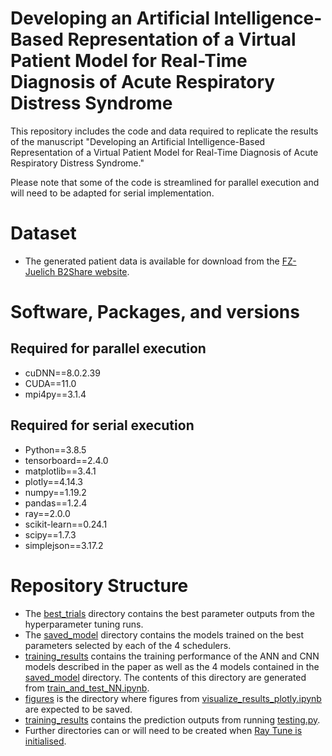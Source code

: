 # Developing an Artificial Intelligence-Based Representation of a Virtual Patient Model for Real-Time Diagnosis of Acute Respiratory Distress Syndrome
This repository includes the code and data required to replicate the results of the manuscript "Developing an Artificial Intelligence-Based Representation of a Virtual Patient Model for Real-Time Diagnosis of Acute Respiratory Distress Syndrome."

Please note that some of the code is streamlined for parallel execution and will need to be adapted for serial implementation.

# Dataset
* The generated patient data is available for download from the [FZ-Juelich B2Share website](https://b2share.fz-juelich.de/records/aef5d3b8aa044485b9620b95b60c47a2).

# Software, Packages, and versions
## Required for parallel execution
* cuDNN==8.0.2.39
* CUDA==11.0
* mpi4py==3.1.4

## Required for serial execution
* Python==3.8.5
* tensorboard==2.4.0
* matplotlib==3.4.1
* plotly==4.14.3
* numpy==1.19.2
* pandas==1.2.4
* ray==2.0.0
* scikit-learn==0.24.1
* scipy==1.7.3
* simplejson==3.17.2

# Repository Structure
* The [best_trials](best_trials/) directory contains the best parameter outputs from the hyperparameter tuning runs.
* The [saved_model](saved_model/) directory contains the models trained on the best parameters selected by each of the 4 schedulers.
* [training_results](training_results/) contains the training performance of the ANN and CNN models described in the paper as well as the 4 models contained in the [saved_model](saved_model/) directory. The contents of this directory are generated from [train_and_test_NN.ipynb](train_and_test_NN.ipynb).
* [figures](figures/) is the directory where figures from [visualize_results_plotly.ipynb](visualize_results_plotly.ipynb) are expected to be saved.
* [training_results](training_results/) contains the prediction outputs from running [testing.py](testing.py).
* Further directories can or will need to be created when [Ray Tune is initialised](ray_tune_experiment.py).
